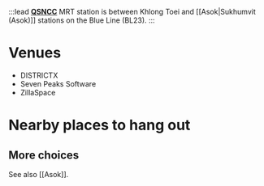 :::lead
**[QSNCC](https://metro.bemplc.co.th/Line-Maps?Line=1&Station=23)** MRT station is between Khlong Toei and [[Asok|Sukhumvit (Asok)]] stations on the Blue Line (BL23).
:::

# Venues

- DISTRICTX
- Seven Peaks Software
- ZillaSpace

# Nearby places to hang out

## More choices

See also [[Asok]].
